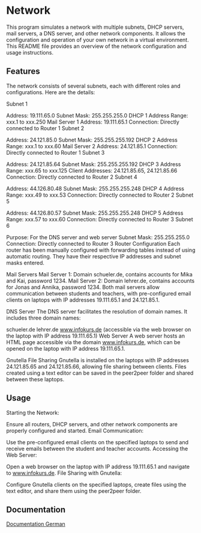 

# Network

This program simulates a network with multiple subnets, DHCP servers, mail servers, a DNS server, and other network components. It allows the configuration and operation of your own network in a virtual environment. This README file provides an overview of the network configuration and usage instructions.
## Features

The network consists of several subnets, each with different roles and configurations. Here are the details:

Subnet 1

Address: 19.111.65.0
Subnet Mask: 255.255.255.0
DHCP 1 Address Range: xxx.1 to xxx.250
Mail Server 1 Address: 19.111.65.1
Connection: Directly connected to Router 1
Subnet 2

Address: 24.121.85.0
Subnet Mask: 255.255.255.192
DHCP 2 Address Range: xxx.1 to xxx.60
Mail Server 2 Address: 24.121.85.1
Connection: Directly connected to Router 1
Subnet 3

Address: 24.121.85.64
Subnet Mask: 255.255.255.192
DHCP 3 Address Range: xxx.65 to xxx.125
Client Addresses: 24.121.85.65, 24.121.85.66
Connection: Directly connected to Router 2
Subnet 4

Address: 44.126.80.48
Subnet Mask: 255.255.255.248
DHCP 4 Address Range: xxx.49 to xxx.53
Connection: Directly connected to Router 2
Subnet 5

Address: 44.126.80.57
Subnet Mask: 255.255.255.248
DHCP 5 Address Range: xxx.57 to xxx.60
Connection: Directly connected to Router 3
Subnet 6

Purpose: For the DNS server and web server
Subnet Mask: 255.255.255.0
Connection: Directly connected to Router 3
Router Configuration
Each router has been manually configured with forwarding tables instead of using automatic routing. They have their respective IP addresses and subnet masks entered.

Mail Servers
Mail Server 1: Domain schueler.de, contains accounts for Mika and Kai, password 1234.
Mail Server 2: Domain lehrer.de, contains accounts for Jonas and Annika, password 1234.
Both mail servers allow communication between students and teachers, with pre-configured email clients on laptops with IP addresses 19.111.65.1 and 24.121.85.1.

DNS Server
The DNS server facilitates the resolution of domain names. It includes three domain names:

schueler.de
lehrer.de
www.infokurs.de (accessible via the web browser on the laptop with IP address 19.111.65.1)
Web Server
A web server hosts an HTML page accessible via the domain www.infokurs.de, which can be opened on the laptop with IP address 19.111.65.1.

Gnutella File Sharing
Gnutella is installed on the laptops with IP addresses 24.121.85.65 and 24.121.85.66, allowing file sharing between clients. Files created using a text editor can be saved in the peer2peer folder and shared between these laptops.


## Usage

Starting the Network:

Ensure all routers, DHCP servers, and other network components are properly configured and started.
Email Communication:

Use the pre-configured email clients on the specified laptops to send and receive emails between the student and teacher accounts.
Accessing the Web Server:

Open a web browser on the laptop with IP address 19.111.65.1 and navigate to www.infokurs.de.
File Sharing with Gnutella:

Configure Gnutella clients on the specified laptops, create files using the text editor, and share them using the peer2peer folder.
## Documentation

[Documentation German](./Netzwerke/Filius%20Eigenes%20Netzwerk.pdf)



